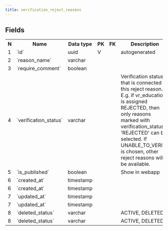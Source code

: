 ```yaml
---
title: verification_reject_reasons 
---
```


## Fields

<table style="width: 100%">
    <colgroup>
       <col span="1" style="width: 3%;"/>
       <col span="1" style="width: 12%;"/>
       <col span="1" style="width: 10%;"/>
       <col span="1" style="width: 3%;"/>
       <col span="1" style="width: 12%;"/>
       <col span="1" style="width: 60%;"/>
    </colgroup>
  <tr>
    <th>N</th>
    <th>Name</th>
    <th>Data type</th>
    <th>PK</th>
    <th>FK</th>
    <th>Description</th>
  </tr>
<tr><td>1</td><td>`id`</td><td>uuid</td><td>V</td><td></td><td>autogenerated</td></tr>
<tr><td>2</td><td>`reason_name`</td><td>varchar</td><td></td><td></td><td></td></tr>
<tr><td>3</td><td>`require_comment`</td><td>boolean</td><td></td><td></td><td></td></tr>
<tr><td>4</td><td>`verification_status`</td><td>varchar</td><td></td><td></td><td>Verification status that is connected to this reject reason. E.g. if vr_education is assigned REJECTED, then only reasons marked with verification_status = 'REJECTED' can be selected. If UNABLE_TO_VERIFY is chosen, other reject reasons will be available.</td></tr>
<tr><td>5</td><td>`is_published`</td><td>boolean</td><td></td><td></td><td>Show in webapp</td></tr>
<tr><td>6</td><td>`created_at`</td><td>timestamp</td><td></td><td></td><td></td></tr>
<tr><td>6</td><td>`created_at`</td><td>timestamp</td><td></td><td></td><td></td></tr>
<tr><td>7</td><td>`updated_at`</td><td>timestamp</td><td></td><td></td><td></td></tr>
<tr><td>7</td><td>`updated_at`</td><td>timestamp</td><td></td><td></td><td></td></tr>
<tr><td>8</td><td>`deleted_status`</td><td>varchar</td><td></td><td></td><td>ACTIVE, DELETED</td></tr>
<tr><td>8</td><td>`deleted_status`</td><td>varchar</td><td></td><td></td><td>ACTIVE, DELETED</td></tr>

</table>